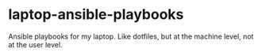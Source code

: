 # laptop-ansible-playbooks
Ansible playbooks for my laptop. Like dotfiles, but at the machine level, not at the user level.
